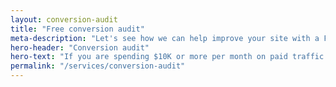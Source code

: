 ```yaml
---
layout: conversion-audit
title: "Free conversion audit"
meta-description: "Let's see how we can help improve your site with a FREE conversion audit "
hero-header: "Conversion audit"
hero-text: "If you are spending $10K or more per month on paid traffic (or you have over 30,000 monthly unique visitors), we can help boost your conversion rate and double your sales"
permalink: "/services/conversion-audit"
---
```

